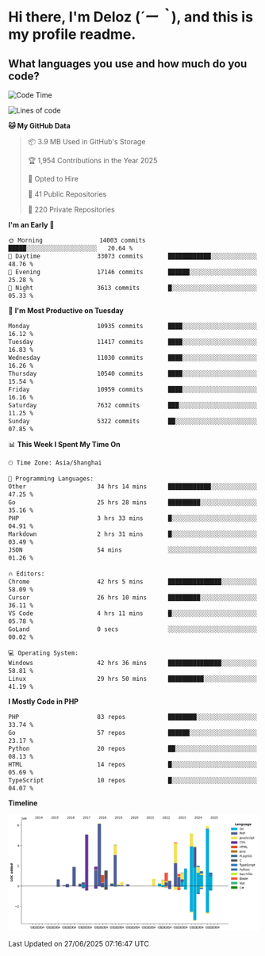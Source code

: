 # **Hi there, I'm Deloz (*´ー｀*), and this is my profile readme.**

## **What languages you use and how much do you code?**

<!--START_SECTION:waka-->
![Code Time](http://img.shields.io/badge/Code%20Time-6%2C782%20hrs%2020%20mins-blue)

![Lines of code](https://img.shields.io/badge/From%20Hello%20World%20I%27ve%20Written-56.2%20million%20lines%20of%20code-blue)

**🐱 My GitHub Data** 

> 📦 3.9 MB Used in GitHub's Storage 
 > 
> 🏆 1,954 Contributions in the Year 2025
 > 
> 💼 Opted to Hire
 > 
> 📜 41 Public Repositories 
 > 
> 🔑 220 Private Repositories 
 > 
**I'm an Early 🐤** 

```text
🌞 Morning                14003 commits       █████░░░░░░░░░░░░░░░░░░░░   20.64 % 
🌆 Daytime                33073 commits       ████████████░░░░░░░░░░░░░   48.76 % 
🌃 Evening                17146 commits       ██████░░░░░░░░░░░░░░░░░░░   25.28 % 
🌙 Night                  3613 commits        █░░░░░░░░░░░░░░░░░░░░░░░░   05.33 % 
```
📅 **I'm Most Productive on Tuesday** 

```text
Monday                   10935 commits       ████░░░░░░░░░░░░░░░░░░░░░   16.12 % 
Tuesday                  11417 commits       ████░░░░░░░░░░░░░░░░░░░░░   16.83 % 
Wednesday                11030 commits       ████░░░░░░░░░░░░░░░░░░░░░   16.26 % 
Thursday                 10540 commits       ████░░░░░░░░░░░░░░░░░░░░░   15.54 % 
Friday                   10959 commits       ████░░░░░░░░░░░░░░░░░░░░░   16.16 % 
Saturday                 7632 commits        ███░░░░░░░░░░░░░░░░░░░░░░   11.25 % 
Sunday                   5322 commits        ██░░░░░░░░░░░░░░░░░░░░░░░   07.85 % 
```


📊 **This Week I Spent My Time On** 

```text
🕑︎ Time Zone: Asia/Shanghai

💬 Programming Languages: 
Other                    34 hrs 14 mins      ████████████░░░░░░░░░░░░░   47.25 % 
Go                       25 hrs 28 mins      █████████░░░░░░░░░░░░░░░░   35.16 % 
PHP                      3 hrs 33 mins       █░░░░░░░░░░░░░░░░░░░░░░░░   04.91 % 
Markdown                 2 hrs 31 mins       █░░░░░░░░░░░░░░░░░░░░░░░░   03.49 % 
JSON                     54 mins             ░░░░░░░░░░░░░░░░░░░░░░░░░   01.26 % 

🔥 Editors: 
Chrome                   42 hrs 5 mins       ███████████████░░░░░░░░░░   58.09 % 
Cursor                   26 hrs 10 mins      █████████░░░░░░░░░░░░░░░░   36.11 % 
VS Code                  4 hrs 11 mins       █░░░░░░░░░░░░░░░░░░░░░░░░   05.78 % 
GoLand                   0 secs              ░░░░░░░░░░░░░░░░░░░░░░░░░   00.02 % 

💻 Operating System: 
Windows                  42 hrs 36 mins      ███████████████░░░░░░░░░░   58.81 % 
Linux                    29 hrs 50 mins      ██████████░░░░░░░░░░░░░░░   41.19 % 
```

**I Mostly Code in PHP** 

```text
PHP                      83 repos            ████████░░░░░░░░░░░░░░░░░   33.74 % 
Go                       57 repos            ██████░░░░░░░░░░░░░░░░░░░   23.17 % 
Python                   20 repos            ██░░░░░░░░░░░░░░░░░░░░░░░   08.13 % 
HTML                     14 repos            █░░░░░░░░░░░░░░░░░░░░░░░░   05.69 % 
TypeScript               10 repos            █░░░░░░░░░░░░░░░░░░░░░░░░   04.07 % 
```



**Timeline**

![Lines of Code chart](https://raw.githubusercontent.com/deloz/deloz/main/assets/bar_graph.png)


 Last Updated on 27/06/2025 07:16:47 UTC
<!--END_SECTION:waka-->
